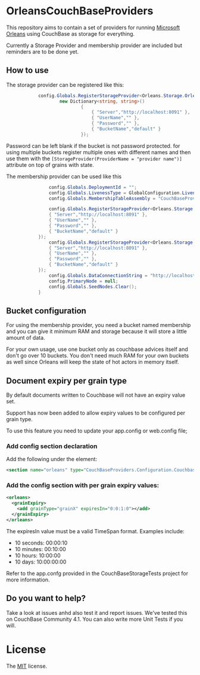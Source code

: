 # OrleansCouchBaseProviders

This repository aims to contain a set of providers for running [Microsoft Orleans](http://github.com/dotnet/orleans) using CouchBase as storage for everything. 

Currently a Storage Provider and membership provider are included but reminders are to be done yet.

## How to use

The storage provider can be registered like this:

``` csharp
			config.Globals.RegisterStorageProvider<Orleans.Storage.OrleansCouchBaseStorage>("Default",
                    new Dictionary<string, string>()
                            {
                                { "Server","http://localhost:8091" },
                                { "UserName","" },
                                { "Password","" },
                                { "BucketName","default" }
                            });
```

Password can be left blank if the bucket is not password protected. for using multiple buckets register multiple ones with different names and then use them with the `[StorageProvider(ProviderName = "provider name")]` attribute on top of grains with state.

The membership provider can be used like this

``` csharp
				config.Globals.DeploymentId = "";
                config.Globals.LivenessType = GlobalConfiguration.LivenessProviderType.Custom;
                config.Globals.MembershipTableAssembly = "CouchBaseProviders";

                config.Globals.RegisterStorageProvider<Orleans.Storage.OrleansCouchBaseStorage>("Default", new Dictionary<string, string>() {
                { "Server","http://localhost:8091" },
                { "UserName","" },
                { "Password","" },
                { "BucketName","default" }
            });
                config.Globals.RegisterStorageProvider<Orleans.Storage.OrleansCouchBaseStorage>("PubSubStore", new Dictionary<string, string>() {
                { "Server","http://localhost:8091" },
                { "UserName","" },
                { "Password","" },
                { "BucketName","default" }
            });
                config.Globals.DataConnectionString = "http://localhost:8091";
                config.PrimaryNode = null;
                config.Globals.SeedNodes.Clear();
            }
```

## Bucket configuration

For using the membership provider, you need a bucket named membership and you can give it minimum RAM and storage because it will store a little amount of data.

For your own usage, use one bucket only as couchbase advices itself and don't go over 10 buckets. You don't need much RAM for your own buckets as well since Orleans will keep the state of hot actors in memory itself.

## Document expiry per grain type

By default documents written to Couchbase will not have an expiry value set.

Support has now been added to allow expiry values to be configured per grain type.

To use this feature you need to update your app.config or web.config file;

### Add config section declaration

Add the following under the <configSections> element:

``` xml
<section name="orleans" type="CouchBaseProviders.Configuration.CouchbaseOrleansDocumentExpiry.CouchbaseOrleansConfigurationSection, CouchbaseProviders" />
```

### Add the config section with per grain expiry values:

``` xml
<orleans>
  <grainExpiry>
    <add grainType="grainX" expiresIn="0:0:1:0"></add>
  </grainExpiry>
</orleans>
```

The expiresIn value must be a valid TimeSpan format. Examples include:

- 10 seconds: 00:00:10
- 10 minutes: 00:10:00
- 10 hours: 10:00:00
- 10 days: 10:00:00:00

Refer to the app.confg provided in the CouchBaseStorageTests project for more information.

## Do you want to help?

Take a look at issues anhd also test it and report issues. We've tested this on CouchBase Community 4.1.
You can also write more Unit Tests if you will.

# License

The [MIT](LICENSE) license.
